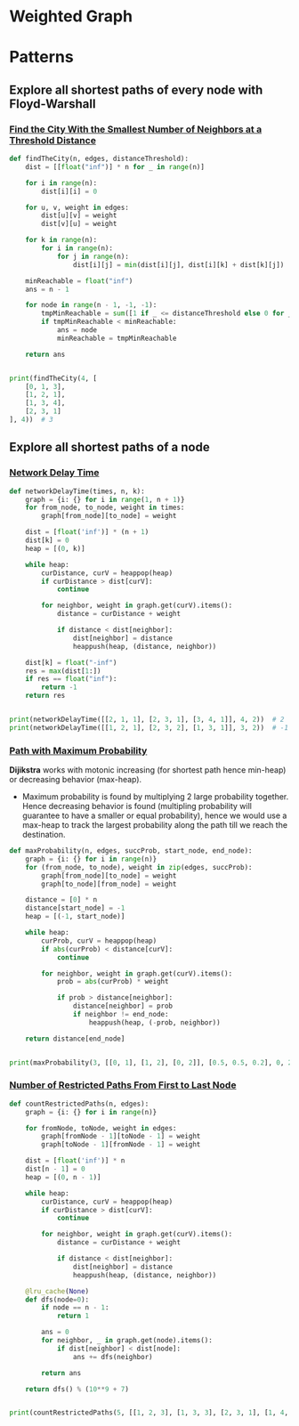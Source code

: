 # Weighted Graph
# Patterns
## Explore all shortest paths of every node with Floyd-Warshall
### [Find the City With the Smallest Number of Neighbors at a Threshold Distance](https://leetcode.com/problems/find-the-city-with-the-smallest-number-of-neighbors-at-a-threshold-distance/)
```python
def findTheCity(n, edges, distanceThreshold):
    dist = [[float("inf")] * n for _ in range(n)]

    for i in range(n):
        dist[i][i] = 0

    for u, v, weight in edges:
        dist[u][v] = weight
        dist[v][u] = weight

    for k in range(n):
        for i in range(n):
            for j in range(n):
                dist[i][j] = min(dist[i][j], dist[i][k] + dist[k][j])

    minReachable = float("inf")
    ans = n - 1

    for node in range(n - 1, -1, -1):
        tmpMinReachable = sum([1 if _ <= distanceThreshold else 0 for _ in dist[node]])
        if tmpMinReachable < minReachable:
            ans = node
            minReachable = tmpMinReachable

    return ans


print(findTheCity(4, [
    [0, 1, 3], 
    [1, 2, 1], 
    [1, 3, 4], 
    [2, 3, 1]
], 4))  # 3
```

## Explore all shortest paths of a node
### [Network Delay Time](https://leetcode.com/problems/network-delay-time)
```python
def networkDelayTime(times, n, k):
    graph = {i: {} for i in range(1, n + 1)}
    for from_node, to_node, weight in times:
        graph[from_node][to_node] = weight

    dist = [float('inf')] * (n + 1)
    dist[k] = 0
    heap = [(0, k)]

    while heap:
        curDistance, curV = heappop(heap)
        if curDistance > dist[curV]:
            continue

        for neighbor, weight in graph.get(curV).items():
            distance = curDistance + weight

            if distance < dist[neighbor]:
                dist[neighbor] = distance
                heappush(heap, (distance, neighbor))

    dist[k] = float("-inf")
    res = max(dist[1:])
    if res == float("inf"):
        return -1
    return res


print(networkDelayTime([[2, 1, 1], [2, 3, 1], [3, 4, 1]], 4, 2))  # 2
print(networkDelayTime([[1, 2, 1], [2, 3, 2], [1, 3, 1]], 3, 2))  # -1
```

### [Path with Maximum Probability](https://leetcode.com/problems/path-with-maximum-probability/)
**Dijikstra** works with motonic increasing (for shortest path hence min-heap) or decreasing behavior (max-heap).
- Maximum probability is found by multiplying 2 large probability together. Hence decreasing behavior is found (multipling probability will guarantee to have a smaller or equal probability), hence we would use a max-heap to track the largest probability along the path till we reach the destination.

```python
def maxProbability(n, edges, succProb, start_node, end_node):
    graph = {i: {} for i in range(n)}
    for (from_node, to_node), weight in zip(edges, succProb):
        graph[from_node][to_node] = weight
        graph[to_node][from_node] = weight

    distance = [0] * n
    distance[start_node] = -1
    heap = [(-1, start_node)]

    while heap:
        curProb, curV = heappop(heap)
        if abs(curProb) < distance[curV]:
            continue

        for neighbor, weight in graph.get(curV).items():
            prob = abs(curProb) * weight

            if prob > distance[neighbor]:
                distance[neighbor] = prob
                if neighbor != end_node:
                    heappush(heap, (-prob, neighbor))

    return distance[end_node]


print(maxProbability(3, [[0, 1], [1, 2], [0, 2]], [0.5, 0.5, 0.2], 0, 2))  # 0.25
```

### [Number of Restricted Paths From First to Last Node](https://leetcode.com/problems/number-of-restricted-paths-from-first-to-last-node/)
```python
def countRestrictedPaths(n, edges):
    graph = {i: {} for i in range(n)}

    for fromNode, toNode, weight in edges:
        graph[fromNode - 1][toNode - 1] = weight
        graph[toNode - 1][fromNode - 1] = weight

    dist = [float('inf')] * n
    dist[n - 1] = 0
    heap = [(0, n - 1)]

    while heap:
        curDistance, curV = heappop(heap)
        if curDistance > dist[curV]:
            continue

        for neighbor, weight in graph.get(curV).items():
            distance = curDistance + weight

            if distance < dist[neighbor]:
                dist[neighbor] = distance
                heappush(heap, (distance, neighbor))

    @lru_cache(None)
    def dfs(node=0):
        if node == n - 1:
            return 1

        ans = 0
        for neighbor, _ in graph.get(node).items():
            if dist[neighbor] < dist[node]:
                ans += dfs(neighbor)

        return ans

    return dfs() % (10**9 + 7)


print(countRestrictedPaths(5, [[1, 2, 3], [1, 3, 3], [2, 3, 1], [1, 4, 2], [5, 2, 2], [3, 5, 1], [5, 4, 10]]))  # 3
```
